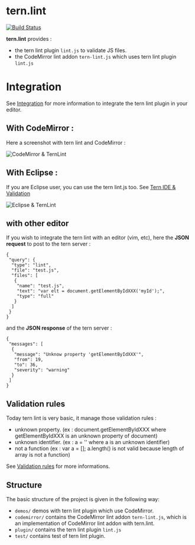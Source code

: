tern.lint
=========

[![Build Status](https://secure.travis-ci.org/angelozerr/tern.lint.png)](http://travis-ci.org/angelozerr/tern.lint)

**tern.lint** provides :

 * the tern lint plugin `lint.js` to validate JS files.
 * the CodeMirror lint addon `tern-lint.js` which uses tern lint plugin `lint.js`

# Integration

See [Integration](https://github.com/angelozerr/tern.lint/wiki/Integration) for more information to integrate the tern lint plugin in your editor.

## With CodeMirror : 

Here a screenshot with tern lint and CodeMirror :

![CodeMirror & TernLint](https://github.com/angelozerr/tern.lint/wiki/images/CodeMirrorAddon_TernLintOverview.png)

## With Eclipse :

If you are Eclipse user, you can use the tern lint.js too. See [Tern IDE & Validation](https://github.com/angelozerr/tern.java/wiki/Tern-&-Validation)

![Eclipse & TernLint](https://github.com/angelozerr/tern.lint/wiki/images/EclipseIDE_TernLintOverview.png)

## with other editor

If you wish to integrate the tern lint with an editor (vim, etc), here the **JSON request** to post to the tern server : 

	{
	 "query": {
	  "type": "lint",
	  "file": "test.js",
	  "files": [
	   {
	    "name": "test.js",
	    "text": "var elt = document.getElementByIdXXX('myId');",
	    "type": "full"
	   }
	  ]
	 }
	}
	
and the **JSON response** of the tern server : 	

	{
	 "messages": [
	  {
	   "message": "Unknow property 'getElementByIdXXX'",
	   "from": 19,
	   "to": 36,
	   "severity": "warning"
	  }
	 ]
	}
	
## Validation rules

Today tern lint is very basic, it manage those validation rules : 

 * unknown property. (ex : document.getElementByIdXXX  where getElementByIdXXX is an unknown property of document)
 * unknown identifier. (ex : a = '' where a is an unknown identifier)
 * not a function (ex : var a = []; a.length() is not valid because length of array is not a function)
  
See [Validation rules](https://github.com/angelozerr/tern.lint/wiki/Validation-Rules) for more informations.

## Structure

The basic structure of the project is given in the following way:

* `demos/` demos with tern lint plugin which use CodeMirror.
* `codemirror/` contains the CodeMirror lint addon `tern-lint.js`, which is an implementation of CodeMirror lint addon with tern.lint.
* `plugin/` contains the tern lint plugin `lint.js`
* `test/` contains test of tern lint plugin. 
